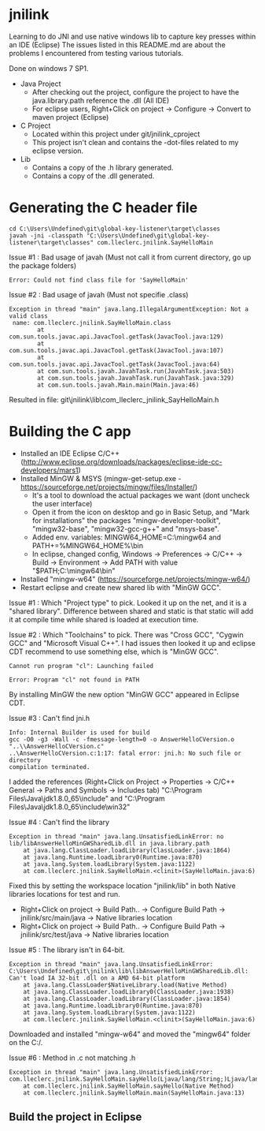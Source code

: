 # jnilink
Learning to do JNI and use native windows lib to capture key presses within an IDE (Eclipse)
The issues listed in this README.md are about the problems I encountered from testing various tutorials.

Done on windows 7 SP1.

* Java Project
    * After checking out the project, configure the project to have the java.library.path reference the .dll (All IDE)
    * For eclipse users, Right+Click on project -> Configure -> Convert to maven project (Eclipse)
* C Project
    * Located within this project under git/jnilink_cproject
    * This project isn't clean and contains the -dot-files related to my eclipse version.
* Lib
    * Contains a copy of the .h library generated.
    * Contains a copy of the .dll generated.

# Generating the C header file

```
cd C:\Users\Undefined\git\global-key-listener\target\classes
javah -jni -classpath "C:\Users\Undefined\git\global-key-listener\target\classes" com.lleclerc.jnilink.SayHelloMain
```

Issue #1 : Bad usage of javah (Must not call it from current directory, go up the package folders)
```
Error: Could not find class file for 'SayHelloMain'
```

Issue #2 : Bad usage of javah (Must not specifie .class)
```
Exception in thread "main" java.lang.IllegalArgumentException: Not a valid class
 name: com.lleclerc.jnilink.SayHelloMain.class
        at com.sun.tools.javac.api.JavacTool.getTask(JavacTool.java:129)
        at com.sun.tools.javac.api.JavacTool.getTask(JavacTool.java:107)
        at com.sun.tools.javac.api.JavacTool.getTask(JavacTool.java:64)
        at com.sun.tools.javah.JavahTask.run(JavahTask.java:503)
        at com.sun.tools.javah.JavahTask.run(JavahTask.java:329)
        at com.sun.tools.javah.Main.main(Main.java:46)
```
Resulted in file: git\jnilink\lib\com\_lleclerc\_jnilink_SayHelloMain.h

# Building the C app

* Installed an IDE Eclipse C/C++ (http://www.eclipse.org/downloads/packages/eclipse-ide-cc-developers/mars1)
* Installed MinGW & MSYS (mingw-get-setup.exe - https://sourceforge.net/projects/mingw/files/Installer/) 
    * It's a tool to download the actual packages we want (dont uncheck the user interface)
    * Open it from the icon on desktop and go in Basic Setup, and "Mark for installations" the packages "mingw-developer-toolkit", "mingw32-base", "mingw32-gcc-g++" and "msys-base".
    * Added env. variables: MINGW64\_HOME=C:\mingw64 and PATH+=%MINGW64_HOME%\bin
    * In eclipse, changed config, Windows -> Preferences -> C/C++ -> Build -> Environment -> Add PATH with value "$PATH;C:\mingw64\bin"
* Installed "mingw-w64" (https://sourceforge.net/projects/mingw-w64/)
* Restart eclipse and create new shared lib with "MinGW GCC".

Issue #1 : Which "Project type" to pick.
Looked it up on the net, and it is a "shared library". Difference between shared and static is that static will add it at compile time while shared is loaded at execution time.

Issue #2 : Which "Toolchains" to pick.
There was "Cross GCC", "Cygwin GCC" and "Microsoft Visual C++". I had issues then looked it up and eclipse CDT recommend to use something else, which is "MinGW GCC".
```
Cannot run program "cl": Launching failed

Error: Program "cl" not found in PATH
```
By installing MinGW the new option "MinGW GCC" appeared in Eclipse CDT.

Issue #3 : Can't find jni.h
```
Info: Internal Builder is used for build
gcc -O0 -g3 -Wall -c -fmessage-length=0 -o AnswerHelloCVersion.o "..\\AnswerHelloCVersion.c" 
..\AnswerHelloCVersion.c:1:17: fatal error: jni.h: No such file or directory
compilation terminated.
```
I added the references (Right+Click on Project -> Properties -> C/C++ General -> Paths and Symbols -> Includes tab)
"C:\Program Files\Java\jdk1.8.0\_65\include" and "C:\Program Files\Java\jdk1.8.0_65\include\win32"

Issue #4 : Can't find the library
```
Exception in thread "main" java.lang.UnsatisfiedLinkError: no lib/libAnswerHelloMinGWSharedLib.dll in java.library.path
	at java.lang.ClassLoader.loadLibrary(ClassLoader.java:1864)
	at java.lang.Runtime.loadLibrary0(Runtime.java:870)
	at java.lang.System.loadLibrary(System.java:1122)
	at com.lleclerc.jnilink.SayHelloMain.<clinit>(SayHelloMain.java:6)
```
Fixed this by setting the workspace location "jnilink/lib" in both Native libraries locations for test and run.
* Right+Click on project -> Build Path.. -> Configure Build Path -> jnilink/src/main/java -> Native libraries location
* Right+Click on project -> Build Path.. -> Configure Build Path -> jnilink/src/test/java -> Native libraries location

Issue #5 : The library isn't in 64-bit.
```
Exception in thread "main" java.lang.UnsatisfiedLinkError: C:\Users\Undefined\git\jnilink\lib\libAnswerHelloMinGWSharedLib.dll: Can't load IA 32-bit .dll on a AMD 64-bit platform
	at java.lang.ClassLoader$NativeLibrary.load(Native Method)
	at java.lang.ClassLoader.loadLibrary0(ClassLoader.java:1938)
	at java.lang.ClassLoader.loadLibrary(ClassLoader.java:1854)
	at java.lang.Runtime.loadLibrary0(Runtime.java:870)
	at java.lang.System.loadLibrary(System.java:1122)
	at com.lleclerc.jnilink.SayHelloMain.<clinit>(SayHelloMain.java:6)
```
Downloaded and installed "mingw-w64" and moved the "mingw64" folder on the C:/. 

Issue #6 : Method in .c not matching .h
```
Exception in thread "main" java.lang.UnsatisfiedLinkError: com.lleclerc.jnilink.SayHelloMain.sayHello(Ljava/lang/String;)Ljava/lang/String;
	at com.lleclerc.jnilink.SayHelloMain.sayHello(Native Method)
	at com.lleclerc.jnilink.SayHelloMain.main(SayHelloMain.java:13)
```


## Build the project in Eclipse
## 